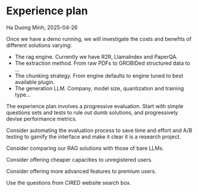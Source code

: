 # Experience plan

Ha Duong Minh, 2025-04-26

Once we have a demo running, we will investigate the costs and benefits of different solutions varying:

- The rag engine. Currently we have R2R, LlamaIndex and PaperQA.
- The extraction method. From raw PDFs to GROBIDed structured data to ...
- The chunking strategy. From engine defaults to engine tuned to best available plugin.
- The generation LLM. Company, model size, quantization and training type...

The experience plan involves a progressive evaluation. Start with simple questions sets and tests to rule out dumb solutions, and progressively devise performance metrics.

Consider automating the evaluation process to save time and effort and A/B testing to gamify the interface and make it clear it is a research project.

Consider comparing our RAG solutions with those of bare LLMs.

Consider offering cheaper capacities to unregistered users.

Consider offering more advanced features to premium users.

Use the questions from CIRED website search box.
